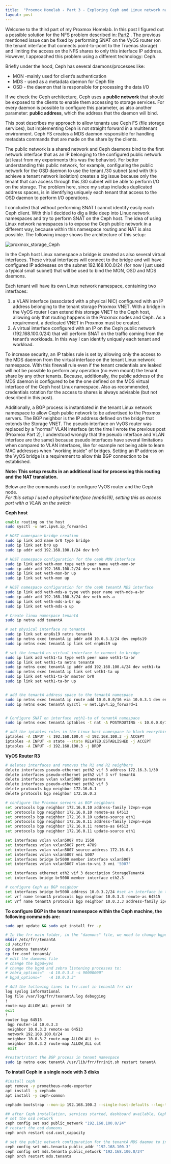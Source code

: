 ```yaml
---
title:  "Proxmox Homelab - Part 3 - Exploring Ceph and Linux network namespaces"
layout: post
---
```


Welcome to the third part of my Proxmox Homelab. In this post I figured out a possible solution for the NFS problem described in: [Part2](/homelab/proxmox-part2) . The previous mentioned issue can be fixed by performing SNAT on the VyOS router (on the tenant interface that connects point-to-point to the Truenas storage) and limiting the access on the NFS shares to only this interface IP address. However, I approached this problem using a different technology: Ceph. 
<!--more-->

Briefly under the hood, Ceph has several daemons/processes like:
* MON -mainly used for client’s authentication
* MDS - used as a metadata daemon for Ceph file
* OSD - the daemon that is responsible for processing the data I/O

If we check the Ceph architecture, Ceph uses a **public network** that should be exposed to the clients to enable them accessing to storage services. For every daemon is possible to configure this parameter, as also another parameter: **public address**, which the address that the daemon will bind.

This post describes my approach to allow tenants use Ceph FS (file storage services), but implementing Ceph is not straight forward in a multitenant environment. Ceph FS creates a MDS daemon responsible for handling metadata commands that are made on the share by the clients.

The public network is a shared network and Ceph daemons bind to the first network interface that as an IP belonging to the configured public network (at least from my experiments this was the behavior). For better understanding this public network, for example, configuring the public network for the OSD daemon to use the tenant /30 subnet (and with this achieve a tenant network isolation) creates a big issue because only the tenant that can access through this /30 subnet will be able to perform I/O on the storage. The problem here, since my setup includes duplicated address spaces, is in identifying uniquely each tenant that access to the OSD daemon to perform I/O operations.

I concluded that without performing SNAT I cannot identify easily each Ceph client. With this I decided to dig a little deep into Linux network namespaces and try to perform SNAT on the Ceph host.
The idea of using Linux network namespaces is to expose the Ceph public network in a different way, because within this namespace routing and NAT is also possible. The following image shows the architecture of this setup:

![proxmox_storage_Ceph](../assets/storageAAService-CEPH.png)

In the Ceph host Linux namespace a bridge is created as also several virtual interfaces. These virtual interfaces will connect to the bridge and will have configured IP addresses on the subnet 192.168.100.0/24 (for now I just used a typical small subnet) that will be used to bind the MON, OSD and MDS daemons. 

Each tenant will have its own Linux network namespace, containing two interfaces:

1.	a VLAN interface (associated with a physical NIC) configured with an IP address belonging to the tenant storage Proxmox VNET. With a bridge in the VyOS router I can extend this storage VNET to the Ceph host, allowing only that routing happens in the Proxmox nodes and Ceph. As a requirement, a dedicated VNET in Proxmox must be created.
2.	A virtual interface configured with an IP on the Ceph public network (192.168.100.0/24) that will perform SNAT on the traffic coming from the tenant’s workloads. In this way I can identify uniquely each tenant and workload.

To increase security, an IP tables rule is set by allowing only the access to the MDS daemon from the virtual interface on the tenant Linux network namespace. With this firewall rule even if the tenant credentials are leaked will not be possible to perform any operation (no even mount) the tenant share by any other tenants. Because, additionally, the public address of the MDS daemon is configured to be the one defined on the MDS virtual interface of the Ceph host Linux namespace. Also as recommended, credentials rotation for the access to shares is always advisable (but not described in this post).

Additionally, a BGP process is instantiated in the tenant Linux network namespace to allow Ceph public network to be advertised to the Proxmox servers. The BGP neighbor is the IP address defined on the bridge that extends the Storage VNET. The pseudo interface on VyOS router was replaced by a "normal" VLAN interface (at the time I wrote the previous post (Proxmox Part 2), I understood wrongly that the pseudo interface and VLAN interface are the same) because pseudo interfaces have several limitations when compared to VLAN interfaces, like for example not being able to learn MAC addresses when "working inside" of bridges. Setting an IP address on the VyOS bridge is a requirement to allow this BGP connection to be established. 

**Note: This setup results in an additional load for processing this routing and the NAT translation.**

Below are the commands used to configure VyOS router and the Ceph node.  
*For this setup I used a physical interface (enp6s19), setting this as access port with a VLAN on the switch*  

**Ceph host**
```bash
enable routing on the host
sudo sysctl -w net.ipv4.ip_forward=1

# HOST namespace bridge creation
sudo ip link add name br0 type bridge
sudo ip link set br0 up
sudo ip addr add 192.168.100.1/24 dev br0

# HOST namespace configuration for the ceph MON interface
sudo ip link add veth-mon type veth peer name veth-mon-br
sudo ip addr add 192.168.100.2/24 dev veth-mon
sudo ip link set veth-mon-br up
sudo ip link set veth-mon up

# HOST namespace configuration for the ceph tenantA MDS interface
sudo ip link add veth-mds-a type veth peer name veth-mds-a-br  
sudo ip addr add 192.168.100.3/24 dev veth-mds-a
sudo ip link set veth-mds-a-br up
sudo ip link set veth-mds-a up

# Create linux namespace tenantA
sudo ip netns add tenantA

# set physical interface ns tenantA
sudo ip link set enp6s19 netns tenantA
sudo ip netns exec tenantA ip addr add 10.0.3.3/24 dev enp6s19
sudo ip netns exec tenantA ip link set enp6s19 up

# set the tenantA ns virtual interface to connect to bridge
sudo ip link add veth1-ta type veth peer name veth1-ta-br
sudo ip link set veth1-ta netns tenantA
sudo ip netns exec tenantA ip addr add 192.168.100.4/24 dev veth1-ta
sudo ip netns exec tenantA ip link set veth1-ta up
sudo ip link set veth1-ta-br master br0
sudo ip link set veth1-ta-br up


# add the tenantA address space to the tenantA namespace
sudo ip netns exec tenantA ip route add 10.0.0.0/16 via 10.0.3.1 dev enp6s19 
sudo ip netns exec tenantA sysctl -w net.ipv4.ip_forward=1


# Configure SNAT on interface veth1-ta of tenantA namespace
sudo ip netns exec tenantA iptables -t nat -A POSTROUTING -s 10.0.0.0/16 -o veth1-ta -j SNAT --to-source 192.168.100.4

# add the iptables rules in the Linux host namespace to block everything except the SNAT IP from the tenant namespace
iptables -A INPUT -s 192.168.100.4 -d 192.168.100.3 -j ACCEPT
iptables -A INPUT -m state --state RELATED,ESTABLISHED -j ACCEPT
iptables -A INPUT -d 192.168.100.3 -j DROP
```

**VyOS Router R3**
```bash
# deletes interfaces and removes the R1 and R2 neighbors
delete interfaces pseudo-ethernet peth2 vif 3 address 172.16.3.1/30
delete interfaces pseudo-ethernet peth2 vif 3 vrf tenantA
delete interfaces vxlan vxlan5000 parameters 
delete interfaces pseudo-ethernet peth2 vif 3
delete protocols bgp neighbor 172.16.0.1
delete protocols bgp neighbor 172.16.0.2

# configure the Proxmox servers as BGP neighbors
set protocols bgp neighbor 172.16.0.10 address-family l2vpn-evpn
set protocols bgp neighbor 172.16.0.10 remote-as 64513
set protocols bgp neighbor 172.16.0.10 update-source eth1
set protocols bgp neighbor 172.16.0.11 address-family l2vpn-evpn
set protocols bgp neighbor 172.16.0.11 remote-as 64513
set protocols bgp neighbor 172.16.0.11 update-source eth1

set interfaces vxlan vxlan5007 mtu 1550
set interfaces vxlan vxlan5007 port 4789
set interfaces vxlan vxlan5007 source-address 172.16.0.3
set interfaces vxlan vxlan5007 vni 5007
set interfaces bridge br5000 member interface vxlan5007
set interfaces vxlan vxlan5007 vlan-to-vni 3 vni '5007'

set interfaces ethernet eth2 vif 3 description StorageTenantA
set interfaces bridge br5000 member interface eth2.3

# configure Ceph as BGP neighbor
set interfaces bridge br5000 address 10.0.3.2/24 #set an interface in the tenant Zone bridge
set vrf name tenantA protocols bgp neighbor 10.0.3.3 remote-as 64515
set vrf name tenantA protocols bgp neighbor 10.0.3.3 address-family ipv4-unicast
```

**To configure BGP in the tenant namespace within the Ceph machine, the following commands are:**
```bash
sudo apt update && sudo apt install frr -y

# In the frr main folder, in the "daemons" file, we need to change bgpd=no to bgpd=yes. This will allow the bgpd running in the every namespace
mkdir /etc/frr/tenantA
cd /etc/frr
cp daemons tenantA/
cp frr.conf tenantA/
# edit the daemons file
# change the bgpd=yes
# change the bgpd and zebra listening processes to:
# zebra_options="  -A 10.0.3.3 -s 90000000"
# bgpd_options="   -A 10.0.3.3"

# Add the following lines to frr.conf in tenantA frr dir
log syslog informational
log file /var/log/frr/teanantA.log debugging
!
route-map ALLOW_ALL permit 10
exit
!
router bgp 64515
 bgp router-id 10.0.3.3
 neighbor 10.0.3.2 remote-as 64513
 network 192.168.100.0/24
 neighbor 10.0.3.2 route-map ALLOW_ALL in
 neighbor 10.0.3.2 route-map ALLOW_ALL out
 exit

#restart/start the BGP process in tenant namespace
sudo ip netns exec tenantA /usr/lib/frr/frrinit.sh restart tenantA
```

**To install Ceph in a single node with 3 disks**
```bash
#install ceph
apt remove -y prometheus-node-exporter
apt install -y cephadm
apt install -y ceph-common

cephadm bootstrap --mon-ip 192.168.100.2 --single-host-defaults --log-to-file --cluster-network "192.168.178.0/24"

## after Ceph installation, services started, dashboard available, CephFS share with name tenantA created, OSD pool created, client created:
# set the osd network
ceph config set osd public_network "192.168.100.0/24"
# restart the osd dameons
ceph orch restart osd.cost_capacity

# set the public network configuration for the tenantA MDS daemon to increase security to share access
ceph config set mds.tenanta public_addr "192.168.100.3"
ceph config set mds.tenanta public_network "192.168.100.0/24"
ceph orch restart mds.tenanta
```

